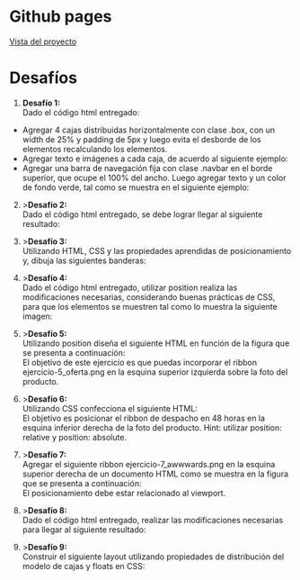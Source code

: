 <!DOCTYPE html>
<html>

<head>
  <meta charset="utf-8">
  <meta name="viewport" content="width=device-width, initial-scale=1.0">
  <title>Welcome file</title>
  <link rel="stylesheet" href="https://stackedit.io/style.css" />
</head>

<body class="stackedit">
  <div class="stackedit__html"><h1 id="github-pages">Github pages</h1>
<p><a href="https://josefamendezpruebaunodl.ga/Unidad_2/2_2_Bloques/DesafioModeloCajas_Josefa-Mendez-Gomez/">Vista del proyecto</a></p>
<h1 id="desafíos">Desafíos</h1>
<ol>
  <li><b>Desafío 1:</b><br>
Dado el código html entregado:</li>
</ol>
<ul>
<li>Agregar 4 cajas distribuidas horizontalmente con clase .box, con un width de 25% y padding de 5px y luego evita el desborde de los elementos recalculando los elementos.</li>
<li>Agregar texto e imágenes a cada caja, de acuerdo al siguiente ejemplo:</li>
<li>Agregar una barra de navegación fija con clase .navbar en el borde superior, que ocupe el 100% del ancho. Luego agregar texto y un color de fondo verde, tal como se muestra en el siguiente ejemplo:</li>
</ul>
<ol start="2">
<li>
<p>><b>Desafío 2:</b><br>
Dado el código html entregado, se debe lograr llegar al siguiente resultado:</p>
</li>
<li>
<p>><b>Desafío 3:</b><br>
Utilizando HTML, CSS y las propiedades aprendidas de posicionamiento y, dibuja las siguientes banderas:</p>
</li>
<li>
<p>><b>Desafío 4:</b><br>
Dado el código html entregado, utilizar position realiza las modificaciones necesarias, considerando buenas prácticas de CSS, para que los elementos se muestren tal como lo muestra la siguiente imagen:</p>
</li>
<li>
<p>><b>Desafío 5:</b><br>
Utilizando position diseña el siguiente HTML en función de la figura que se presenta a continuación:<br>
El objetivo de este ejercicio es que puedas incorporar el ribbon ejercicio-5_oferta.png en la esquina superior izquierda sobre la foto del producto.</p>
</li>
<li>
<p>><b>Desafío 6:</b><br>
Utilizando CSS confecciona el siguiente HTML:<br>
El objetivo es posicionar el ribbon de despacho en 48 horas en la esquina inferior derecha de la foto del producto. Hint: utilizar position: relative y position: absolute.</p>
</li>
<li>
<p>><b>Desafío 7:</b><br>
Agregar el siguiente ribbon ejercicio-7_awwwards.png en la esquina superior derecha de un documento HTML como se muestra en la figura que se presenta a continuación:<br>
El posicionamiento debe estar relacionado al viewport.</p>
</li>
<li>
<p>><b>Desafío 8:</b><br>
Dado el código html entregado, realizar las modificaciones necesarias para llegar al siguiente resultado:</p>
</li>
<li>
<p>><b>Desafío 9:</b><br>
Construir el siguiente layout utilizando propiedades de distribución del modelo de cajas y floats en CSS:</p>
</li>
</ol>
</div>
</body>

</html>
